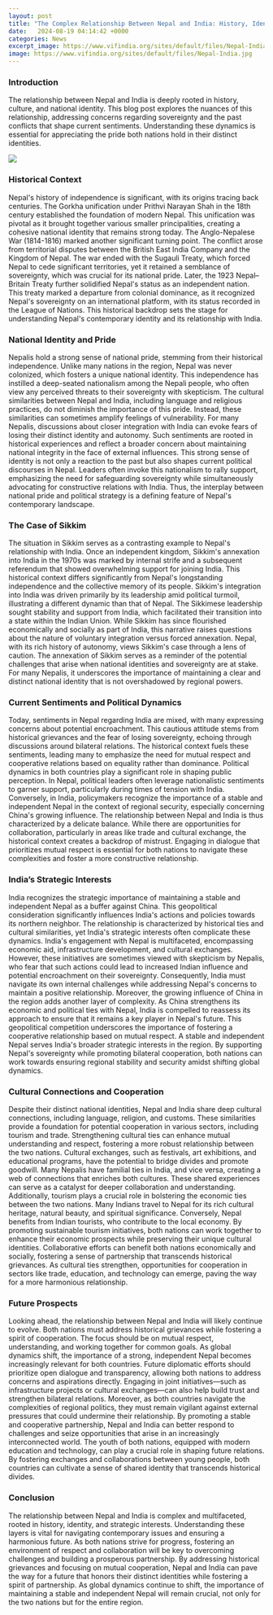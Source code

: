 ```yaml
---
layout: post
title: "The Complex Relationship Between Nepal and India: History, Identity, and Sovereignty"
date:   2024-08-19 04:14:42 +0000
categories: News
excerpt_image: https://www.vifindia.org/sites/default/files/Nepal-India.jpg
image: https://www.vifindia.org/sites/default/files/Nepal-India.jpg
---
```


### Introduction
The relationship between Nepal and India is deeply rooted in history, culture, and national identity. This blog post explores the nuances of this relationship, addressing concerns regarding sovereignty and the past conflicts that shape current sentiments. Understanding these dynamics is essential for appreciating the pride both nations hold in their distinct identities.

![](https://www.vifindia.org/sites/default/files/Nepal-India.jpg)
### Historical Context
Nepal's history of independence is significant, with its origins tracing back centuries. The Gorkha unification under Prithvi Narayan Shah in the 18th century established the foundation of modern Nepal. This unification was pivotal as it brought together various smaller principalities, creating a cohesive national identity that remains strong today. 
The Anglo-Nepalese War (1814-1816) marked another significant turning point. The conflict arose from territorial disputes between the British East India Company and the Kingdom of Nepal. The war ended with the Sugauli Treaty, which forced Nepal to cede significant territories, yet it retained a semblance of sovereignty, which was crucial for its national pride. 
Later, the 1923 Nepal–Britain Treaty further solidified Nepal's status as an independent nation. This treaty marked a departure from colonial dominance, as it recognized Nepal's sovereignty on an international platform, with its status recorded in the League of Nations. This historical backdrop sets the stage for understanding Nepal's contemporary identity and its relationship with India.
### National Identity and Pride
Nepalis hold a strong sense of national pride, stemming from their historical independence. Unlike many nations in the region, Nepal was never colonized, which fosters a unique national identity. This independence has instilled a deep-seated nationalism among the Nepali people, who often view any perceived threats to their sovereignty with skepticism. 
The cultural similarities between Nepal and India, including language and religious practices, do not diminish the importance of this pride. Instead, these similarities can sometimes amplify feelings of vulnerability. For many Nepalis, discussions about closer integration with India can evoke fears of losing their distinct identity and autonomy. Such sentiments are rooted in historical experiences and reflect a broader concern about maintaining national integrity in the face of external influences.
This strong sense of identity is not only a reaction to the past but also shapes current political discourses in Nepal. Leaders often invoke this nationalism to rally support, emphasizing the need for safeguarding sovereignty while simultaneously advocating for constructive relations with India. Thus, the interplay between national pride and political strategy is a defining feature of Nepal's contemporary landscape.
### The Case of Sikkim
The situation in Sikkim serves as a contrasting example to Nepal's relationship with India. Once an independent kingdom, Sikkim's annexation into India in the 1970s was marked by internal strife and a subsequent referendum that showed overwhelming support for joining India. This historical context differs significantly from Nepal's longstanding independence and the collective memory of its people.
Sikkim's integration into India was driven primarily by its leadership amid political turmoil, illustrating a different dynamic than that of Nepal. The Sikkimese leadership sought stability and support from India, which facilitated their transition into a state within the Indian Union. While Sikkim has since flourished economically and socially as part of India, this narrative raises questions about the nature of voluntary integration versus forced annexation.
Nepal, with its rich history of autonomy, views Sikkim's case through a lens of caution. The annexation of Sikkim serves as a reminder of the potential challenges that arise when national identities and sovereignty are at stake. For many Nepalis, it underscores the importance of maintaining a clear and distinct national identity that is not overshadowed by regional powers.
### Current Sentiments and Political Dynamics
Today, sentiments in Nepal regarding India are mixed, with many expressing concerns about potential encroachment. This cautious attitude stems from historical grievances and the fear of losing sovereignty, echoing through discussions around bilateral relations. The historical context fuels these sentiments, leading many to emphasize the need for mutual respect and cooperative relations based on equality rather than dominance.
Political dynamics in both countries play a significant role in shaping public perception. In Nepal, political leaders often leverage nationalistic sentiments to garner support, particularly during times of tension with India. Conversely, in India, policymakers recognize the importance of a stable and independent Nepal in the context of regional security, especially concerning China's growing influence.
The relationship between Nepal and India is thus characterized by a delicate balance. While there are opportunities for collaboration, particularly in areas like trade and cultural exchange, the historical context creates a backdrop of mistrust. Engaging in dialogue that prioritizes mutual respect is essential for both nations to navigate these complexities and foster a more constructive relationship.
### India’s Strategic Interests
India recognizes the strategic importance of maintaining a stable and independent Nepal as a buffer against China. This geopolitical consideration significantly influences India's actions and policies towards its northern neighbor. The relationship is characterized by historical ties and cultural similarities, yet India's strategic interests often complicate these dynamics.
India's engagement with Nepal is multifaceted, encompassing economic aid, infrastructure development, and cultural exchanges. However, these initiatives are sometimes viewed with skepticism by Nepalis, who fear that such actions could lead to increased Indian influence and potential encroachment on their sovereignty. Consequently, India must navigate its own internal challenges while addressing Nepal's concerns to maintain a positive relationship.
Moreover, the growing influence of China in the region adds another layer of complexity. As China strengthens its economic and political ties with Nepal, India is compelled to reassess its approach to ensure that it remains a key player in Nepal's future. This geopolitical competition underscores the importance of fostering a cooperative relationship based on mutual respect.
A stable and independent Nepal serves India's broader strategic interests in the region. By supporting Nepal's sovereignty while promoting bilateral cooperation, both nations can work towards ensuring regional stability and security amidst shifting global dynamics.
### Cultural Connections and Cooperation
Despite their distinct national identities, Nepal and India share deep cultural connections, including language, religion, and customs. These similarities provide a foundation for potential cooperation in various sectors, including tourism and trade. Strengthening cultural ties can enhance mutual understanding and respect, fostering a more robust relationship between the two nations.
Cultural exchanges, such as festivals, art exhibitions, and educational programs, have the potential to bridge divides and promote goodwill. Many Nepalis have familial ties in India, and vice versa, creating a web of connections that enriches both cultures. These shared experiences can serve as a catalyst for deeper collaboration and understanding.
Additionally, tourism plays a crucial role in bolstering the economic ties between the two nations. Many Indians travel to Nepal for its rich cultural heritage, natural beauty, and spiritual significance. Conversely, Nepal benefits from Indian tourists, who contribute to the local economy. By promoting sustainable tourism initiatives, both nations can work together to enhance their economic prospects while preserving their unique cultural identities.
Collaborative efforts can benefit both nations economically and socially, fostering a sense of partnership that transcends historical grievances. As cultural ties strengthen, opportunities for cooperation in sectors like trade, education, and technology can emerge, paving the way for a more harmonious relationship.
### Future Prospects
Looking ahead, the relationship between Nepal and India will likely continue to evolve. Both nations must address historical grievances while fostering a spirit of cooperation. The focus should be on mutual respect, understanding, and working together for common goals. As global dynamics shift, the importance of a strong, independent Nepal becomes increasingly relevant for both countries.
Future diplomatic efforts should prioritize open dialogue and transparency, allowing both nations to address concerns and aspirations directly. Engaging in joint initiatives—such as infrastructure projects or cultural exchanges—can also help build trust and strengthen bilateral relations.
Moreover, as both countries navigate the complexities of regional politics, they must remain vigilant against external pressures that could undermine their relationship. By promoting a stable and cooperative partnership, Nepal and India can better respond to challenges and seize opportunities that arise in an increasingly interconnected world.
The youth of both nations, equipped with modern education and technology, can play a crucial role in shaping future relations. By fostering exchanges and collaborations between young people, both countries can cultivate a sense of shared identity that transcends historical divides.
### Conclusion
The relationship between Nepal and India is complex and multifaceted, rooted in history, identity, and strategic interests. Understanding these layers is vital for navigating contemporary issues and ensuring a harmonious future. As both nations strive for progress, fostering an environment of respect and collaboration will be key to overcoming challenges and building a prosperous partnership.
By addressing historical grievances and focusing on mutual cooperation, Nepal and India can pave the way for a future that honors their distinct identities while fostering a spirit of partnership. As global dynamics continue to shift, the importance of maintaining a stable and independent Nepal will remain crucial, not only for the two nations but for the entire region.